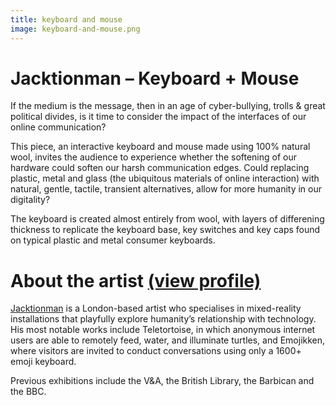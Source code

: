 ```yaml
---
title: keyboard and mouse
image: keyboard-and-mouse.png
---
```

# Jacktionman – Keyboard + Mouse

If the medium is the message, then in an age of cyber-bullying, trolls & great political divides, is it time to consider the impact of the interfaces of our online communication?

This piece, an interactive keyboard and mouse made using 100% natural wool, invites the audience to experience whether the softening of our hardware could soften our harsh communication edges. Could replacing plastic, metal and glass (the ubiquitous materials of online interaction) with natural, gentle, tactile, transient alternatives, allow for more humanity in our digitality?

The keyboard is created almost entirely from wool, with layers of differening thickness to replicate the keyboard base, key switches and key caps found on typical plastic and metal consumer keyboards.

# About the artist [(view profile)](/students/jack-ratcliffe/)

[Jacktionman](/students/jack-ratcliffe/) is a London-based artist who specialises in mixed-reality installations that playfully explore humanity’s relationship with technology. His most notable works include Teletortoise, in which anonymous internet users are able to remotely feed, water, and illuminate turtles, and Emojikken, where visitors are invited to conduct conversations using only a 1600+ emoji keyboard.

Previous exhibitions include the V&A, the British Library, the Barbican and the BBC.